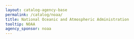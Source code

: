 ```yaml
---
layout: catalog-agency-base
permalink: /catalog/noaa/
title: National Oceanic and Atmospheric Administration	
tooltip: NOAA	
agency_sponsor: noaa	
---
```



